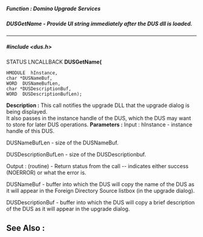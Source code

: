 ##### Function : Domino Upgrade Services
##### DUSGetName - Provide UI string immediately after the DUS dll is loaded.
---
##### #include <dus.h>
STATUS LNCALLBACK **DUSGetName(**

	HMODULE  hInstance,
	char *DUSNameBuf,
	WORD  DUSNameBufLen,
	char *DUSDescriptionBuf,
	WORD  DUSDescriptionBufLen);
**Description :**
This call notifies the upgrade DLL that the upgrade dialog is being displayed.  
It also passes in the instance handle of the DUS, which the DUS may want to 
store for later DUS operations.
**Parameters :**
Input :
hInstance  -  instance handle of this DUS.

DUSNameBufLen  -  size of the DUSNameBuf.

DUSDescriptionBufLen  -  size of the DUSDescriptionbuf.

Output :
(routine)  -  Return status from the call -- indicates either success (NOERROR) or what the error is.


DUSNameBuf  -  buffer into which the DUS will copy the name of the DUS as it will appear in the Foreign Directory Source listbox (in the upgrade dialog).

DUSDescriptionBuf  -  buffer into which the DUS will copy a brief description of the DUS as it will appear in the upgrade dialog.

**See Also :**
[](D:/md_files/.md)
---
